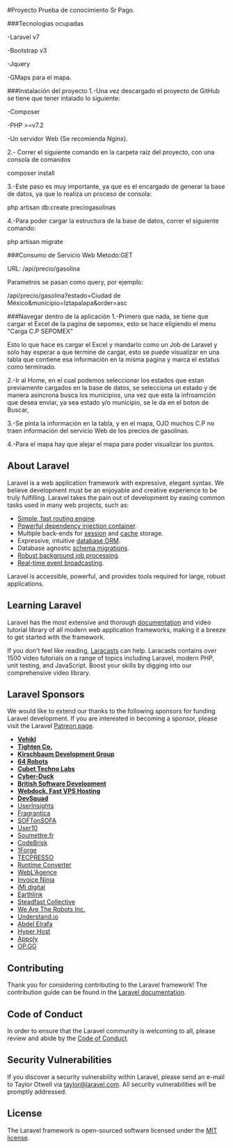 #Proyecto Prueba de conocimiento Sr Pago.

###Tecnologias ocupadas

-Laravel v7

-Bootstrap v3

-Jquery

-GMaps para el mapa.

###Instalación del proyecto
1.-Una vez descargado el proyecto de GitHub se tiene que tener intalado lo siguiente:

-Composer 

-PHP >=v7.2

-Un servidor Web (Se recomienda Nginx).

2.-
Correr el siguiente comando en la carpeta raiz del proyecto, con una consola de comandos

composer install

3.-Este paso es muy importante, ya que es el encargado de generar la base de datos, ya que lo realiza un proceso de consola:

php artisan db:create preciogasolinas

4.-Para poder cargar la estructura de la base de datos, correr el siguiente comando:

php artisan migrate

###Consumo de Servicio Web
Metodo:GET

URL: /api/precio/gasolina

Parametros se pasan como query, por ejemplo:

/api/precio/gasolina?estado=Ciudad de México&municipio=Iztapalapa&order=asc


###Navegar dentro de la aplicación
1.-Primero que nada, se tiene que cargar el Excel de la pagina de sepomex, esto se hace eligiendo el menu "Carga C.P SEPOMEX"

Esto lo que hace es cargar el Excel y mandarlo como un Job de Laravel y solo hay esperar a que termine de cargar, esto se puede visualizar en una tabla que contiene esa información en la misma pagina y marca el estatus como terminado.

2.-Ir al Home, en el cual podemos seleccionar los estados que estan previamente cargados en la base de datos, se selecciona un estado y de manera asincrona busca los municipios, una vez que esta la infroamción que desea enviar, ya sea estado y/o municipio, se le da en el boton de Buscar, 

3.-Se pinta la información en la tabla, y en el mapa, OJO muchos C.P no traen información del servicio Web de los precios de gasolinas.

4.-Para el mapa hay que alejar el mapa para poder visualizar los puntos.


## About Laravel

Laravel is a web application framework with expressive, elegant syntax. We believe development must be an enjoyable and creative experience to be truly fulfilling. Laravel takes the pain out of development by easing common tasks used in many web projects, such as:

- [Simple, fast routing engine](https://laravel.com/docs/routing).
- [Powerful dependency injection container](https://laravel.com/docs/container).
- Multiple back-ends for [session](https://laravel.com/docs/session) and [cache](https://laravel.com/docs/cache) storage.
- Expressive, intuitive [database ORM](https://laravel.com/docs/eloquent).
- Database agnostic [schema migrations](https://laravel.com/docs/migrations).
- [Robust background job processing](https://laravel.com/docs/queues).
- [Real-time event broadcasting](https://laravel.com/docs/broadcasting).

Laravel is accessible, powerful, and provides tools required for large, robust applications.

## Learning Laravel

Laravel has the most extensive and thorough [documentation](https://laravel.com/docs) and video tutorial library of all modern web application frameworks, making it a breeze to get started with the framework.

If you don't feel like reading, [Laracasts](https://laracasts.com) can help. Laracasts contains over 1500 video tutorials on a range of topics including Laravel, modern PHP, unit testing, and JavaScript. Boost your skills by digging into our comprehensive video library.

## Laravel Sponsors

We would like to extend our thanks to the following sponsors for funding Laravel development. If you are interested in becoming a sponsor, please visit the Laravel [Patreon page](https://patreon.com/taylorotwell).

- **[Vehikl](https://vehikl.com/)**
- **[Tighten Co.](https://tighten.co)**
- **[Kirschbaum Development Group](https://kirschbaumdevelopment.com)**
- **[64 Robots](https://64robots.com)**
- **[Cubet Techno Labs](https://cubettech.com)**
- **[Cyber-Duck](https://cyber-duck.co.uk)**
- **[British Software Development](https://www.britishsoftware.co)**
- **[Webdock, Fast VPS Hosting](https://www.webdock.io/en)**
- **[DevSquad](https://devsquad.com)**
- [UserInsights](https://userinsights.com)
- [Fragrantica](https://www.fragrantica.com)
- [SOFTonSOFA](https://softonsofa.com/)
- [User10](https://user10.com)
- [Soumettre.fr](https://soumettre.fr/)
- [CodeBrisk](https://codebrisk.com)
- [1Forge](https://1forge.com)
- [TECPRESSO](https://tecpresso.co.jp/)
- [Runtime Converter](http://runtimeconverter.com/)
- [WebL'Agence](https://weblagence.com/)
- [Invoice Ninja](https://www.invoiceninja.com)
- [iMi digital](https://www.imi-digital.de/)
- [Earthlink](https://www.earthlink.ro/)
- [Steadfast Collective](https://steadfastcollective.com/)
- [We Are The Robots Inc.](https://watr.mx/)
- [Understand.io](https://www.understand.io/)
- [Abdel Elrafa](https://abdelelrafa.com)
- [Hyper Host](https://hyper.host)
- [Appoly](https://www.appoly.co.uk)
- [OP.GG](https://op.gg)

## Contributing

Thank you for considering contributing to the Laravel framework! The contribution guide can be found in the [Laravel documentation](https://laravel.com/docs/contributions).

## Code of Conduct

In order to ensure that the Laravel community is welcoming to all, please review and abide by the [Code of Conduct](https://laravel.com/docs/contributions#code-of-conduct).

## Security Vulnerabilities

If you discover a security vulnerability within Laravel, please send an e-mail to Taylor Otwell via [taylor@laravel.com](mailto:taylor@laravel.com). All security vulnerabilities will be promptly addressed.

## License

The Laravel framework is open-sourced software licensed under the [MIT license](https://opensource.org/licenses/MIT).
